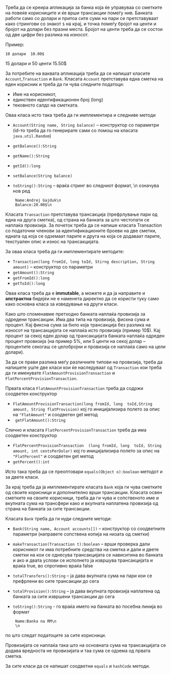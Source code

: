 Треба да се креира апликација за банка која ќе управуваа со сметките на повеќе корисниците и ќе врши трансакции помеѓу нив. Банката работи само со долари и притоа сите суми на пари се претставуваат како стрингови со знакот `$` на крај, и точка помеѓу бројот на центи и бројот на долари без празни места. Бројот на центи треба да се состои од две цифри без разлика на износот.

Пример:

    10 долари  10.00$
15 долари и 50 центи 15.50$

За потребите на ваквата апликација треба да се напишат класите `Account`,`Transaction` и `Bank`. 
Класата `Account` претставува една сметка на еден корисник и треба да ги чува следните податоци:

- Име на корисникот, 
- единствен идентификационен број (long) 
- тековното салдо на сметката.

Оваа класа исто така треба да ги имплементира и следниве методи

 - `Account(String name, String balance)` – конструктор со параметри (id-то треба да го генерирате сами со помош на класата `java.util.Random`)
 - `getBalance():String`
 - `getName():String`
 - `getId():long`
 - `setBalance(String balance)`
 - `toString():String` – враќа стринг во следниот формат, \n означува нов ред

        Name:Andrej Gajduk\n
        Balance:20.00$\n

Класата `Transaction` претставува трансакција (префрлување пари од една на друга сметка), од страна на банката за што честопати се наплаќа провизија.
За почеток треба да се напише класата Transaction со податочни членови за идентификационите броеви на две сметки, едната од која се одземаат парите и друга на која се додаваат парите, текстуален опис и износ на трансакцијата.

За оваа класа треба да ги имплементирате методите:

 - `Transaction(long fromId, long toId, Stirng description, String amount)` – конструктор со параметри
 - `getAmount():String`
 - `getFromId():long`
 - `getToId():long`

Оваа класа треба да е **immutable**, а можете и да ја направите и **апстрактна** бидејќи не е наменета директно да се користи туку само како основна класа за изведување на други класи.

Како што споменавме претходно банката наплаќа провизија за одредени трансакции. Има два типа на провизија, фискна сума и процент. Кај фиксна сума за било која трансакција без разлика на износот на трансакцијата се наплаќа исто провизија (пример 10$). Кај процент за секој еден долар од трансакцијата банката наплаќа одреден процент провизија (на пример 5%, или 5 центи на секој долар – процентите секогаш се целобројни и провизија се наплаќа само на цели долари).

За да се прави разлика меѓу различните типови на провизија, треба да напишете уште две класи кои ќе наследуваат од `Transaction` кои треба да ги именувате 
`FlatAmountProvisionTransaction` и `FlatPercentProvisionTransaction`.

 Првата класа `FlatAmountProvisionTransaction` треба да содржи соодветен конструктор

 - `FlatAmountProvisionTransaction(long fromId, long  toId,String amount, String flatProvision)` кој го иницијализира полето за опис на `"FlatAmount"` и соодветен get метод
 - ` getFlatAmount():String`

Слично и класата `FlatPercentProvisionTransaction`  треба да има соодветен конструктор

 - `FlatPercentProvisionTransaction  (long fromId, long  toId, String amount, int centsPerDolar)` кој го иницијализира полето за опис на `"FlatPercent"` и соодветен get метод
 - `getPercent():int`

Исто така треба да се преоптовари `equals(Object o):boolean` методот и за двете класи. 

За крај треба да ја имплементирате класата `Bank` која ги чува сметките од своите корисници и дополнително врши трансакции. Класата освен сметките на своите корисници, треба да ги чува и сопственото име и вкупната сума на трансфери како и вкупната наплатена провизија од страна на банката за сите трансакции.

Класата `Bank` треба да ги нуди следните методи:

 - `Bank(String name, Account accounts[])` – конструктор со соодветните параметри (направете сопствена копија на низата од сметки)
 - `makeTransaction(Transaction t):boolean` – врши проверка дали корисникот ги има потребните средства на сметка и дали и двете сметки
    на кои се однесува трансакцијата се нависитина во банката и ако и двата услови се исполнето ја извршува трансакцијата и враќа true, во
   спротивно враќа false
 - `totalTransfers():String` – ја дава вкупната сума на пари кои се префрлени во сите трансакции до сега
 - `totalProvision():String` – ја дава вкупната провизија наплатена од банката за сите извршени трансакции до сега
 - `toString():String` -  го враќа името на банката во посебна линија во формат

        Name:Banka na RM\n
        \n
  по што следат податоците за сите корисници.


Провизијата се наплаќа така што на основната сума на трансакцијата се додава вредноста не провизијата и таа сума се одзема од првата сметка.

За сите класи да се напишат соодветни `equals` и `hashCode` методи.
